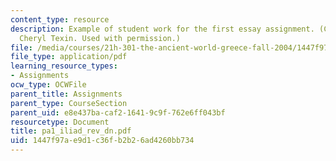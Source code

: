 ```yaml
---
content_type: resource
description: Example of student work for the first essay assignment. (Courtesy of
  Cheryl Texin. Used with permission.)
file: /media/courses/21h-301-the-ancient-world-greece-fall-2004/1447f97ae9d1c36fb2b26ad4260bb734_pa1_iliad_rev_dn.pdf
file_type: application/pdf
learning_resource_types:
- Assignments
ocw_type: OCWFile
parent_title: Assignments
parent_type: CourseSection
parent_uid: e8e437ba-caf2-1641-9c9f-762e6ff043bf
resourcetype: Document
title: pa1_iliad_rev_dn.pdf
uid: 1447f97a-e9d1-c36f-b2b2-6ad4260bb734
---
```

